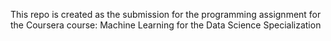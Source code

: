 This repo is created as the submission for the programming assignment for the Coursera course:
Machine Learning for the Data Science Specialization
